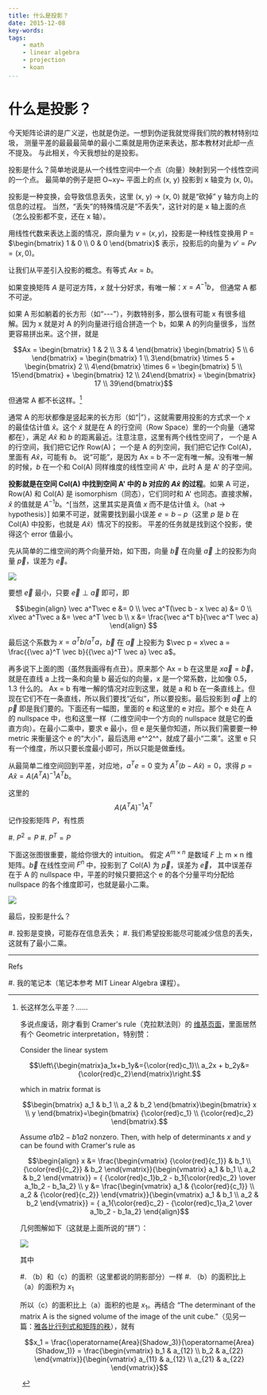 ```yaml
---
title: 什么是投影？
date: 2015-12-08
key-words:
tags:
    - math
    - linear algebra
    - projection
    - koan
...
```


什么是投影？
===========

<div class="tzx-hide">
今天矩阵论讲的是广义逆，也就是伪逆。一想到伪逆我就觉得我们院的教材特别垃圾，
测量平差的最最最简单的最小二乘就是用伪逆来表达，那本教材对此却一点不提及。
与此相关，今天我想扯的是投影。
</div>

投影是什么？简单地说是从一个线性空间中一个点（向量）映射到另一个线性空间的一个点。
最简单的例子是把 O~xy~ 平面上的点 (x, y) 投影到 x 轴变为 (x, 0)。

投影是一种变换，会导致信息丢失，这里 (x, y) &rarr; (x, 0) 就是“砍掉” y 轴方向上的信息的过程。
当然，“丢失”的特殊情况是“不丢失”，这针对的是 x 轴上面的点（怎么投影都不变，还在 x 轴）。

用线性代数来表达上面的情况，原向量为 $v = (x, y)$，投影是一种线性变换用 P = $\begin{bmatrix} 1 & 0 \\ 0 & 0 \end{bmatrix}$
表示，投影后的向量为 $v' = P v = (x, 0)$。

让我们从平差引入投影的概念。有等式 $A x = b$。

如果变换矩阵 $A$ 是可逆方阵，$x$ 就十分好求，有唯一解：$x = A^{-1} b$，
但通常 A 都不可逆。

如果 A 形如躺着的长方形（如“---”），列数特别多，那么很有可能 x 有很多组解。因为 x 就是对 A 的列向量进行组合拼造一个 b，如果
A 的列向量很多，当然更容易拼出来。这个拼，就是

$$Ax =
\begin{bmatrix}  1 & 2 \\ 3 & 4 \end{bmatrix}
\begin{bmatrix} 5 \\ 6 \end{bmatrix} =
\begin{bmatrix} 1 \\ 3\end{bmatrix} \times 5 +
\begin{bmatrix} 2 \\ 4\end{bmatrix} \times 6 =
\begin{bmatrix} 5 \\ 15\end{bmatrix} +
\begin{bmatrix} 12 \\ 24\end{bmatrix} =
\begin{bmatrix} 17 \\ 39\end{bmatrix}$$

但通常 A 都不长这样。[^tmp-koan]

[^tmp-koan]: 长这样怎么平差？……

    多说点废话，刚才看到 Cramer's rule（克拉默法则）的 [维基页面](https://en.wikipedia.org/wiki/Cramer%27s_rule)，里面居然有个 Geometric interpretation，特别赞：

    Consider the linear system

    $$\left\{\begin{matrix}a_1x+b_1y&={\color{red}c_1}\\ a_2x + b_2y&= {\color{red}c_2}\end{matrix}\right.$$

    which in matrix format is

    $$\begin{bmatrix} a_1 & b_1 \\ a_2 & b_2 \end{bmatrix}\begin{bmatrix} x \\ y \end{bmatrix}=\begin{bmatrix} {\color{red}c_1} \\ {\color{red}c_2} \end{bmatrix}.$$

    Assume $a1b2 − b1a2$ nonzero. Then, with help of determinants $x$ and $y$ can be found with Cramer's rule as

    $$\begin{align}
    x &= \frac{\begin{vmatrix} {\color{red}{c_1}} & b_1 \\ {\color{red}{c_2}} & b_2 \end{vmatrix}}{\begin{vmatrix} a_1 & b_1 \\ a_2 & b_2 \end{vmatrix}} = { {\color{red}c_1}b_2 - b_1{\color{red}c_2} \over a_1b_2 - b_1a_2} \\
    y &= \frac{\begin{vmatrix} a_1 & {\color{red}{c_1}} \\ a_2 & {\color{red}{c_2}} \end{vmatrix}}{\begin{vmatrix} a_1 & b_1 \\ a_2 & b_2 \end{vmatrix}}  = { a_1{\color{red}c_2} - {\color{red}c_1}a_2 \over a_1b_2 - b_1a_2}
    \end{align}$$

    几何图解如下（这就是上面所说的“拼”）：

    ![](http://gnat.qiniudn.com/pics/cramer.jpg)

    其中

    #. （b）和（c）的面积（这里都说的阴影部分）一样
    #. （b）的面积比上（a）的面积为 $x_1$

    所以（c）的面积比上（a）面积的也是 $x_1$。再结合
    “The determinant of the matrix A is the signed volume of the image of the unit cube.”（见另一篇：[雅各比行列式和矩阵的秩](post-0015-jacobian-and-determinant.html)），就有

    $$x_1 = \frac{\operatorname{Area}(Shadow_3)}{\operatorname{Area}(Shadow_1)} = \frac{\begin{vmatrix} b_1 & a_{12} \\ b_2 & a_{22} \end{vmatrix}}{\begin{vmatrix} a_{11} & a_{12} \\ a_{21} & a_{22} \end{vmatrix}}$$

    &nbsp;

通常 A 的形状都像是竖起来的长方形（如“|”），这就需要用投影的方式求一个 $x$ 的最佳估计值 $\hat x$。这个 $\hat x$ 就是在
A 的行空间（Row Space）里的一个向量（通常都在），满足 $A\hat x$ 和 $b$ 的距离最近。注意注意，这里有两个线性空间了，
一个是 A 的行空间，我们把它记作 Row(A)；
一个是 A 的列空间，我们把它记作 Col(A)，里面有 $A\hat x$，可能有 $b$。
说“可能”，是因为 Ax = b 不一定有唯一解。没有唯一解的时候，$b$ 在一个和 Col(A) 同样维度的线性空间 A' 中，此时 A 是 A' 的子空间。

**投影就是在空间 Col(A) 中找到空间 A' 中的 $b$ 对应的 $A\hat x$ 的过程**。如果 A 可逆，Row(A) 和 Col(A) 是 isomorphism（同态），它们同时和 A' 也同态。直接求解，$\hat x$ 的值就是 $A^{-1}b$。^[当然，这里其实是真值 $x$ 而不是估计值 $\hat x$。（`h`at &rarr; `h`ypothesis）]
如果不可逆，就需要找到最小误差 $e = b - p$（这里 $p$ 是 $b$ 在 Col(A) 中投影，也就是 $A\hat x$）情况下的投影。
平差的任务就是找到这个投影，使得这个 error 值最小。

先从简单的二维空间的两个向量开始，如下图，向量 $\vec b$ 在向量 $\vec a$ 上的投影为向量 $\vec p$，误差为 $\vec e$。

![](http://gnat.qiniudn.com/pics/projection.png)

要想 $\vec e$ 最小，只要 $\vec e \perp \vec a$ 即可，即

$$\begin{align}
\vec a^T\vec e &= 0 \\
\vec a^T(\vec b - x \vec a) &= 0 \\
x\vec a^T\vec a &= \vec a^T \vec b \\
x &= \frac{\vec a^T b}{\vec a^T \vec a}
\end{align}
$$

最后这个系数为 $x = a^Tb / a^Ta$，$\vec b$ 在 $\vec a$ 上投影为 $\vec p = x\vec a = \frac{{\vec a}^T \vec b}{{\vec a}^T \vec a} \vec a$。

再多说下上面的图（虽然我画得有点丑）。原来那个 Ax = b 在这里是 $x\vec a = \vec b$，就是在直线 a 上找一条和向量 b 最近似的向量，x 是一个常系数，比如像 0.5，1.3 什么的。
Ax = b 有唯一解的情况对应到这里，就是 a 和 b 在一条直线上。但现在它们不在一条直线，所以我们要找“近似”，所以要投影。最后投影到
$\vec a$ 上的 $\vec p$ 即是我们要的。下面还有一幅图，里面的 e 和这里的 e 对应。那个 e 处在 A 的 nullspace 中，也和这里一样（二维空间中一个方向的 nullspace 就是它的垂直方向）。在最小二乘中，要求 e 最小，但 e 是矢量你知道，所以我们需要要一种 metric 来衡量这个 e 的“大小”，最后选用 e^^2^^，就成了最小“二乘”。这里 e 只有一个维度，所以只要长度最小即可，所以只能是做垂线。

从最简单二维空间回到平差，对应地，$a^T e = 0$ 变为 $A^T(b - A \hat x) = 0$，求得 $p = A \hat x = A(A^TA)^{-1}A^T b$。

这里的 $$A(A^TA)^{-1}A^T$$ 记作投影矩阵 $P$，有性质

#. $P^2 = P$
#. $P^T = P$

下面这张图很重要，能给你很大的 intuition。
假定 $A^{m\times n}$ 是数域 $F$ 上 m &times; n 维矩阵。$\vec b$ 在线性空间 $F^n$ 中，投影到了 Col(A) 为 $\vec p$，误差为 $\vec e$，
其中误差存在于 A 的 nullspace 中，平差的时候只要把这个 e 的各个分量平均分配给 nullspace 的各个维度即可，也就是最小二乘。

![](http://gnat.qiniudn.com/pics/projection2.png)

最后，投影是什么？

#. 投影是变换，可能存在信息丢失；
#. 我们希望投影能尽可能减少信息的丢失，这就有了最小二乘。

---

Refs

#. 我的笔记本（笔记本参考 MIT Linear Algebra 课程）。
